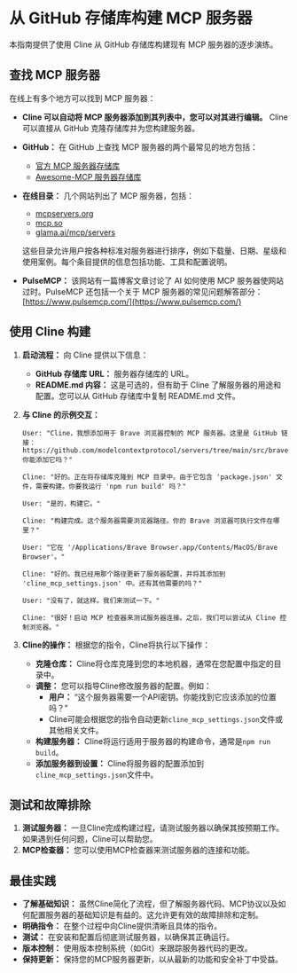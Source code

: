 # 从 GitHub 存储库构建 MCP 服务器

本指南提供了使用 Cline 从 GitHub 存储库构建现有 MCP 服务器的逐步演练。

## **查找 MCP 服务器**

在线上有多个地方可以找到 MCP 服务器：

-   **Cline 可以自动将 MCP 服务器添加到其列表中，您可以对其进行编辑。** Cline 可以直接从 GitHub 克隆存储库并为您构建服务器。
-   **GitHub：** 在 GitHub 上查找 MCP 服务器的两个最常见的地方包括：
    -   [官方 MCP 服务器存储库](https://github.com/modelcontextprotocol/servers)
    -   [Awesome-MCP 服务器存储库](https://github.com/punkpeye/awesome-mcp-servers)
-   **在线目录：** 几个网站列出了 MCP 服务器，包括：

    -   [mcpservers.org](https://mcpservers.org/)
    -   [mcp.so](https://mcp.so/)
    -   [glama.ai/mcp/servers](https://glama.ai/mcp/servers)

    这些目录允许用户按各种标准对服务器进行排序，例如下载量、日期、星级和使用案例。每个条目提供的信息包括功能、工具和配置说明。

-   **PulseMCP：** 该网站有一篇博客文章讨论了 AI 如何使用 MCP 服务器使网站过时。PulseMCP 还包括一个关于 MCP 服务器的常见问题解答部分：[https://www.pulsemcp.com/](https://www.pulsemcp.com/)

## **使用 Cline 构建**

1.  **启动流程：** 向 Cline 提供以下信息：
    -   **GitHub 存储库 URL：** 服务器存储库的 URL。
    -   **README.md 内容：** 这是可选的，但有助于 Cline 了解服务器的用途和配置。您可以从 GitHub 存储库中复制 README.md 文件。
2.  **与 Cline 的示例交互：**

    ```
    User: "Cline，我想添加用于 Brave 浏览器控制的 MCP 服务器。这里是 GitHub 链接：https://github.com/modelcontextprotocol/servers/tree/main/src/brave 你能添加它吗？"

    Cline: "好的。正在将存储库克隆到 MCP 目录中。由于它包含 'package.json' 文件，需要构建。你要我运行 'npm run build' 吗？"

    User: "是的，构建它。"

    Cline: "构建完成。这个服务器需要浏览器路径。你的 Brave 浏览器可执行文件在哪里？"

    User: "它在 '/Applications/Brave Browser.app/Contents/MacOS/Brave Browser'。"

    Cline: "好的。我已经用那个路径更新了服务器配置，并将其添加到 'cline_mcp_settings.json' 中。还有其他需要的吗？"

    User: "没有了，就这样。我们来测试一下。"

    Cline: "很好！启动 MCP 检查器来测试服务器连接。之后，我们可以尝试从 Cline 控制浏览器。"
    ```
3. **Cline的操作：** 根据您的指令，Cline将执行以下操作：
    - **克隆仓库：** Cline将仓库克隆到您的本地机器，通常在您配置中指定的目录中。
    - **调整：** 您可以指导Cline修改服务器的配置。例如：
        - **用户：** “这个服务器需要一个API密钥。你能找到它应该添加的位置吗？”
        - Cline可能会根据您的指令自动更新`cline_mcp_settings.json`文件或其他相关文件。
    - **构建服务器：** Cline将运行适用于服务器的构建命令，通常是`npm run build`。
    - **添加服务器到设置：** Cline将服务器的配置添加到`cline_mcp_settings.json`文件中。

## **测试和故障排除**

1. **测试服务器：** 一旦Cline完成构建过程，请测试服务器以确保其按预期工作。如果遇到任何问题，Cline可以帮助您。
2. **MCP检查器：** 您可以使用MCP检查器来测试服务器的连接和功能。

## **最佳实践**

- **了解基础知识：** 虽然Cline简化了流程，但了解服务器代码、MCP协议以及如何配置服务器的基础知识是有益的。这允许更有效的故障排除和定制。
- **明确指令：** 在整个过程中向Cline提供清晰且具体的指令。
- **测试：** 在安装和配置后彻底测试服务器，以确保其正确运行。
- **版本控制：** 使用版本控制系统（如Git）来跟踪服务器代码的更改。
- **保持更新：** 保持您的MCP服务器更新，以从最新的功能和安全补丁中受益。